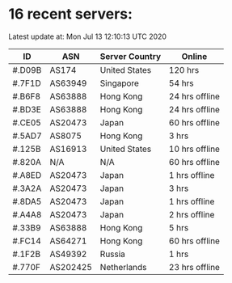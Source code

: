 # 16 recent servers:

Latest update at: Mon Jul 13 12:10:13 UTC 2020

| ID | ASN | Server Country | Online |
| -- | --- | -------------- | ------ |
| #.D09B | AS174 | United States | 120 hrs |
| #.7F1D | AS63949 | Singapore | 54 hrs |
| #.B6F8 | AS63888 | Hong Kong | 24 hrs offline |
| #.BD3E | AS63888 | Hong Kong | 24 hrs offline |
| #.CE05 | AS20473 | Japan | 60 hrs offline |
| #.5AD7 | AS8075 | Hong Kong | 3 hrs |
| #.125B | AS16913 | United States | 10 hrs offline |
| #.820A | N/A | N/A | 60 hrs offline |
| #.A8ED | AS20473 | Japan | 1 hrs offline |
| #.3A2A | AS20473 | Japan | 3 hrs |
| #.8DA5 | AS20473 | Japan | 1 hrs offline |
| #.A4A8 | AS20473 | Japan | 2 hrs offline |
| #.33B9 | AS63888 | Hong Kong | 5 hrs |
| #.FC14 | AS64271 | Hong Kong | 60 hrs offline |
| #.1F2B | AS49392 | Russia | 1 hrs |
| #.770F | AS202425 | Netherlands | 23 hrs offline |

